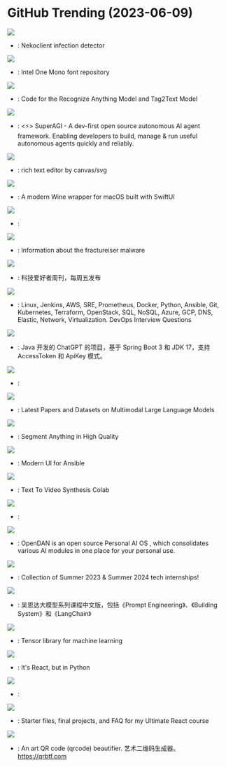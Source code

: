 # GitHub Trending (2023-06-09)

![](https://img.shields.io/badge/Java-New%2048-green?style=flat-square&logo=appveyor)
- [](https://github.comundefined): Nekoclient infection detector

![](https://img.shields.io/badge/none-New%20397-green?style=flat-square&logo=appveyor)
- [](https://github.comundefined): Intel One Mono font repository

![](https://img.shields.io/badge/Python-New%2097-green?style=flat-square&logo=appveyor)
- [](https://github.comundefined): Code for the Recognize Anything Model and Tag2Text Model

![](https://img.shields.io/badge/Python-New%20624-green?style=flat-square&logo=appveyor)
- [](https://github.comundefined): <⚡️> SuperAGI - A dev-first open source autonomous AI agent framework. Enabling developers to build, manage & run useful autonomous agents quickly and reliably.

![](https://img.shields.io/badge/TypeScript-New%20120-green?style=flat-square&logo=appveyor)
- [](https://github.comundefined): rich text editor by canvas/svg

![](https://img.shields.io/badge/Swift-New%20400-green?style=flat-square&logo=appveyor)
- [](https://github.comundefined): A modern Wine wrapper for macOS built with SwiftUI

![](https://img.shields.io/badge/Ruby-New%201-green?style=flat-square&logo=appveyor)
- [](https://github.comundefined): 

![](https://img.shields.io/badge/Java-New%20266-green?style=flat-square&logo=appveyor)
- [](https://github.comundefined): Information about the fractureiser malware

![](https://img.shields.io/badge/none-New%20117-green?style=flat-square&logo=appveyor)
- [](https://github.comundefined): 科技爱好者周刊，每周五发布

![](https://img.shields.io/badge/Python-New%2077-green?style=flat-square&logo=appveyor)
- [](https://github.comundefined): Linux, Jenkins, AWS, SRE, Prometheus, Docker, Python, Ansible, Git, Kubernetes, Terraform, OpenStack, SQL, NoSQL, Azure, GCP, DNS, Elastic, Network, Virtualization. DevOps Interview Questions

![](https://img.shields.io/badge/Java-New%20154-green?style=flat-square&logo=appveyor)
- [](https://github.comundefined): Java 开发的 ChatGPT 的项目，基于 Spring Boot 3 和 JDK 17，支持 AccessToken 和 ApiKey 模式。

![](https://img.shields.io/badge/none-New%20128-green?style=flat-square&logo=appveyor)
- [](https://github.comundefined): 

![](https://img.shields.io/badge/none-New%2037-green?style=flat-square&logo=appveyor)
- [](https://github.comundefined): Latest Papers and Datasets on Multimodal Large Language Models

![](https://img.shields.io/badge/none-New%20219-green?style=flat-square&logo=appveyor)
- [](https://github.comundefined): Segment Anything in High Quality

![](https://img.shields.io/badge/Go-New%2073-green?style=flat-square&logo=appveyor)
- [](https://github.comundefined): Modern UI for Ansible

![](https://img.shields.io/badge/Jupyter%20Notebook-New%20182-green?style=flat-square&logo=appveyor)
- [](https://github.comundefined): Text To Video Synthesis Colab

![](https://img.shields.io/badge/Python-New%2027-green?style=flat-square&logo=appveyor)
- [](https://github.comundefined): 

![](https://img.shields.io/badge/Python-New%20236-green?style=flat-square&logo=appveyor)
- [](https://github.comundefined): OpenDAN is an open source Personal AI OS , which consolidates various AI modules in one place for your personal use.

![](https://img.shields.io/badge/none-New%20172-green?style=flat-square&logo=appveyor)
- [](https://github.comundefined): Collection of Summer 2023 & Summer 2024 tech internships!

![](https://img.shields.io/badge/Jupyter%20Notebook-New%20432-green?style=flat-square&logo=appveyor)
- [](https://github.comundefined): 吴恩达大模型系列课程中文版，包括《Prompt Engineering》、《Building System》和《LangChain》

![](https://img.shields.io/badge/C-New%20171-green?style=flat-square&logo=appveyor)
- [](https://github.comundefined): Tensor library for machine learning

![](https://img.shields.io/badge/Python-New%20920-green?style=flat-square&logo=appveyor)
- [](https://github.comundefined): It's React, but in Python

![](https://img.shields.io/badge/none-New%2056-green?style=flat-square&logo=appveyor)
- [](https://github.comundefined): 

![](https://img.shields.io/badge/JavaScript-New%20101-green?style=flat-square&logo=appveyor)
- [](https://github.comundefined): Starter files, final projects, and FAQ for my Ultimate React course

![](https://img.shields.io/badge/JavaScript-New%20507-green?style=flat-square&logo=appveyor)
- [](https://github.comundefined): An art QR code (qrcode) beautifier. 艺术二维码生成器。https://qrbtf.com

